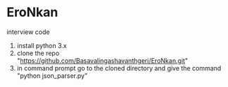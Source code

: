 # EroNkan
interview code

1) install python 3.x
2) clone the repo "https://github.com/Basavalingashavanthgeri/EroNkan.git"
3) in command prompt go to the cloned directory and give the command "python json_parser.py"